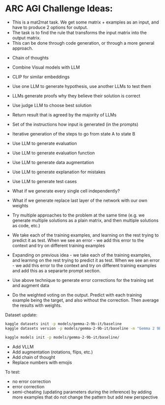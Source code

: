 # ARC AGI Challenge Ideas:

- This is a mat2mat task. We get some matrix + examples as an input, and have to produce 2 options for output.
- The task is to find the rule that transforms the input matrix into the output matrix.
- This can be done through code generation, or through a more general approach.

* Chain of thoughts
* Combine Visual models with LLM
* CLIP for similar embeddings
* Use one LLM to generate hypothesis, use another LLMs to test them
* LLMs generate proofs why they believe their solution is correct
* Use judge LLM to choose best solution
* Return result that is agreed by the majority of LLMs
* Set of the instructions how input is generated (in the prompts)
* Iterative generation of the steps to go from state A to state B
* Use LLM to generate evaluation
* Use LLM to generate evaluation function
* Use LLM to generate data augmentation
* Use LLM to generate explanation for mistakes
* Use LLM to generate test cases

* What if we generate every single cell independently?
* What if we generate replace last layer of the network with our own weights
* Try multiple approaches to the problem at the same time (e.g. we generate multiple solutions as a plain matrix, and then multiple solutions as code, etc.)

* We take each of the training examples, and learning on the rest trying to predict it as test. When we see an error - we add this error to the context and try on different training examples

* Expanding on previous idea - we take each of the training examples, and learning on the rest trying to predict it as test. When we see an error - we add this error to the context and try on different training examples and add this as a separarte prompt section.

* Use above technique to generate error corrections for the training set and augment data

* Do the weighted voting on the output. Predict with each training example being the target, and also without the correction. Then average the results with weights.

Dataset update:
```bash
kaggle datasets init -p models/gemma-2-9b-it/baseline
kaggle datasets version -p models/gemma-2-9b-it/baseline -m "Gemma 2 9B"

kaggle models init -p models/gemma-2-9b-it/baseline/
```

* Add VLLM
* Add augmentation (rotations, flips, etc.)
* Add chain of thought
* Replace numbers with emojis


To test:
- no error correction
- error correction
- semi-cheating (updating parameters during the inference) by adding more examples that do not change the pattern but add new perspective